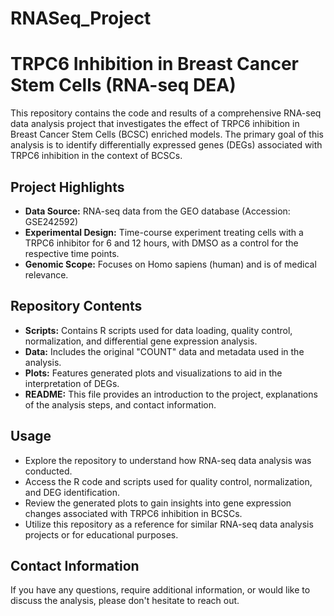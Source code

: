 # RNASeq_Project

# TRPC6 Inhibition in Breast Cancer Stem Cells (RNA-seq DEA)

This repository contains the code and results of a comprehensive RNA-seq data analysis project that investigates the effect of TRPC6 inhibition in Breast Cancer Stem Cells (BCSC) enriched models. The primary goal of this analysis is to identify differentially expressed genes (DEGs) associated with TRPC6 inhibition in the context of BCSCs.

## Project Highlights

- **Data Source:** RNA-seq data from the GEO database (Accession: GSE242592)
- **Experimental Design:** Time-course experiment treating cells with a TRPC6 inhibitor for 6 and 12 hours, with DMSO as a control for the respective time points.
- **Genomic Scope:** Focuses on Homo sapiens (human) and is of medical relevance.

## Repository Contents

- **Scripts:** Contains R scripts used for data loading, quality control, normalization, and differential gene expression analysis.
- **Data:** Includes the original "COUNT" data and metadata used in the analysis.
- **Plots:** Features generated plots and visualizations to aid in the interpretation of DEGs.
- **README:** This file provides an introduction to the project, explanations of the analysis steps, and contact information.

## Usage

- Explore the repository to understand how RNA-seq data analysis was conducted.
- Access the R code and scripts used for quality control, normalization, and DEG identification.
- Review the generated plots to gain insights into gene expression changes associated with TRPC6 inhibition in BCSCs.
- Utilize this repository as a reference for similar RNA-seq data analysis projects or for educational purposes.

## Contact Information

If you have any questions, require additional information, or would like to discuss the analysis, please don't hesitate to reach out.


